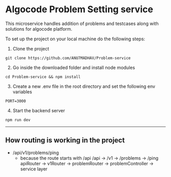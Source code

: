 # Algocode Problem Setting service

This microservice handles addition of problems and testcases along with solutions
for algocode platform.

To set up the project on your local machine do the following steps:

1. Clone the project

```
git clone https://github.com/ANU7MADHAV/Problem-service
```

2. Go inside the downloaded folder and install node modules

```
cd Problem-service && npm install
```

3. Create a new .env file in the root directory and set the following env variables

```
PORT=3000
```

4. Start the backend server

```
npm run dev
```

---

## How routing is working in the project

- /api/v1/problems/ping
  - because the route starts with /api
    /api -> /v1 -> /problems -> /ping
    apiRouter -> v1Router -> problemRouter -> problemController -> service layer

